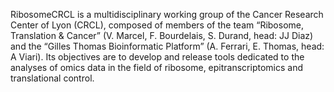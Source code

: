 RibosomeCRCL is a multidisciplinary working group of the Cancer Research Center of Lyon (CRCL), composed of members of the team “Ribosome, Translation & Cancer” (V. Marcel, F. Bourdelais, S. Durand, head: JJ Diaz) and the “Gilles Thomas Bioinformatic Platform” (A. Ferrari, E. Thomas, head: A Viari). Its objectives are to develop and release tools dedicated to the analyses of omics data in the field of ribosome, epitranscriptomics and translational control.
